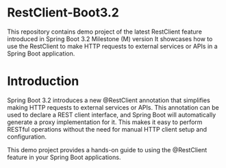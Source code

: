 # RestClient-Boot3.2

This repository contains demo project of the latest RestClient feature introduced in Spring Boot 3.2 Milestone (M) version It showcases how to use the RestClient to make HTTP requests to external services or APIs in a Spring Boot application.

# Introduction
Spring Boot 3.2 introduces a new @RestClient annotation that simplifies making HTTP requests to external services or APIs. This annotation can be used to declare a REST client interface, and Spring Boot will automatically generate a proxy implementation for it. This makes it easy to perform RESTful operations without the need for manual HTTP client setup and configuration.

This demo project provides a hands-on guide to using the @RestClient feature in your Spring Boot applications.
